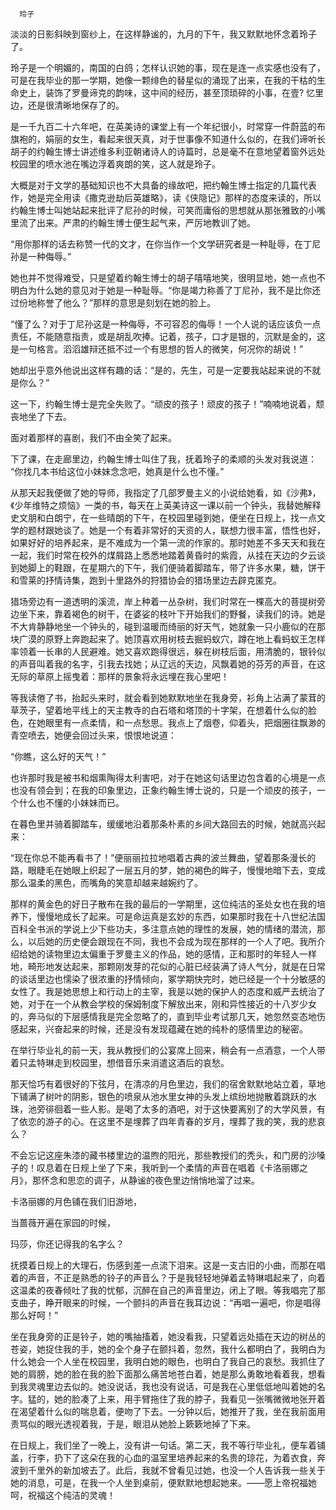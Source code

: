       玲子 

   淡淡的日影斜映到窗纱上，在这样静谧的，九月的下午，我又默默地怀念着玲子了。 

   玲子是一个明媚的，南国的白鸽；怎样认识她的事，现在是连一点实感也没有了，可是在我毕业的那一学期，她像一颗绯色的替星似的涌现了出来，在我的干枯的生命史上，装饰了罗曼谛克的韵味，这中间的经历，甚至顶琐碎的小事，在壹? 忆里边，还是很清晰地保存了的。 

   是一千九百二十六年吧，在英美诗的课堂上有一个年纪很小，时常穿一件蔚蓝的布旗袍的，娟丽的女生，看起来很天真，对于世事像不知道什么似的，在我们谛听长胡子的约翰生博士讲述维多利亚朝诸诗人的诗篇时，总是毫不在意地望着窗外远处校园里的喷水池在嘴边浮着爽朗的笑，这人就是玲子。 

   大概是对于文学的基础知识也不大具备的缘故吧，把约翰生博士指定的几篇代表作，她是完全用读《撒克逊劫后英雄略》，读《侠隐记》那样的态度来读的，所以约翰生博士叫她站起来批评了尼孙的时候，可笑而庸俗的思想就从那张雅致的小嘴里流了出来。严肃的约翰生博士便生起气来，严厉地教训了她。 

   “用你那样的话去称赞一代的文才，在你当作一个文学研究者是一种耻辱，在丁尼孙是一种侮辱。” 

   她也并不觉得难受，只是望着约翰生博士的胡子嘻嘻地笑，很明显地，她一点也不明白为什么她的意见对于她是一种耻辱。“你是竭力称善了丁尼孙，我不是比你还过份地称誉了他么？”那样的意思是刻划在她的脸上。 

   “懂了么？对于丁尼孙这是一种侮辱，不可容忍的侮辱！一个人说的话应该负一点责任，不能随意指责，或是胡乱吹捧。记着，孩子，口才是银的，沉默是金的，这是一句格言。滔滔雄辩还抵不过一个有思想的哲人的微笑，何况你的胡说！” 

   她却出乎意外他说出这样有趣的话：“是的，先生，可是一定要我站起来说的不就是你么？” 

   这一下，约翰生博士是完全失败了。“顽皮的孩子！顽皮的孩子！”喃喃地说着，颓丧地坐了下去。 

   面对着那样的喜剧，我们不由全笑了起来。 

   下了课，在走廊里边，约翰生博士叫住了我，抚着玲子的柔顺的头发对我说道： “你找几本书给这位小妹妹念念吧，她真是什么也不懂。” 

   从那天起我便做了她的导师，我指定了几部罗曼主义的小说给她看，如《沙弗》，《少年维特之烦恼》一类的书，每天在上英美诗这一课以前一个钟头，我替她解释史文朋和白朗宁，在一些晴朗的下午，在校园里碰到她，便坐在日规上，找一点文学的题材跟她谈了。她是一个有着非常好的天资的人，联想力很丰富，悟性也好，如果好好的培养起来，是不难成为一个第一流的作家的。那时她差不多天天和我在一起，我们时常在校外的煤屑路上悉悉地踏着黄昏时的紫霞，从挂在天边的夕云谈到她脚上的鞋跟，在星期六的下午，我们便骑着脚踏车，带了许多水果，糖，饼干和雪莱的抒情诗集，跑到十里路外的狩猎协会的猎场里边去辟克匿克。 

   猎场旁边有一道透明的溪流，岸上种着一丛杂树，我们时常在一棵高大的菩提树旁边坐下来，靠着褐色的树干，在婆娑的枝叶下开始我们的野餐，读我们的诗。她是不大肯静静地坐一个钟头的，碰到温暖而绮丽的好天气，她就象一只小鹿似的在那块广漠的原野上奔跑起来了。她顶喜欢用树枝去掘蚂蚁穴，蹲在地上看蚂蚁王怎样率领着一长串的人民避难。她又喜欢跑得很远，躲在树枝后面，用清脆的，银铃似的声音叫着我的名字，引我去找她；从辽远的天边，风飘着她的芬芳的声音，在这无际的草原上摇曳着：那样的景象将永远埋在我心里吧！ 

   等我读倦了书，抬起头来时，就会看到她默默地坐在我身旁，衫角上沾满了蒙茸的草茨子，望着地平线上的天主教寺的白石塔和塔顶的十字架，在想着什么似的脸色，在她眼里有一点柔情，和一点愁思。我点上了烟卷，仰着头，把烟圈往飘渺的青空喷去，她便会回过头来，恨恨地说道： 

   “你瞧，这么好的天气！” 

   也许那时我是被书和烟熏陶得太利害吧，对于在她这句话里边包含着的心境是一点也没有领会到；在我的印象里边，正象约翰生博士说的，只是一个顽皮的孩子，一个什么也不懂的小妹妹而已。 

   在暮色里并骑着脚踏车，缓缓地沿着那条朴素的乡间大路回去的时候，她就高兴起来： 

   “现在你总不能再看书了！”便丽丽拉拉地唱着古典的波兰舞曲，望着那条漫长的路，眼睫毛在她眼上织起了一层五月的梦，她的褐色的眸子，慢慢地暗下去，变成那么温柔的黑色，而嘴角的笑意却越来越婉约了。 

   那样的黄金色的好日子散布在我的最后的一学期里，这位纯洁的圣处女也在我的培养下，慢慢地成长了起来。可是命运真是玄妙的东西，如果那时我在十八世纪法国百科全书派的学说上少下些功夫，多注意点她的理性的发展，她的情绪的潜流，那么，以后她的历史便会跟现在不同，我也不会成为现在那样的一个人了吧。我所介绍给她的读物里边太偏重于罗曼主义的作品，她的感情，正和那时的年轻人一样地，畸形地发达起来，那颗刚发芽的花似的心脏已经装满了诗人气分，就是在日常的谈话里边也懦染了很浓重的抒情倾向，冢学期快完时，她已经是一个十分敏感的女性了。我是她思想上和行动上的主宰，我是以她的保护人的态度和威严去统治了她，对于在一个从教会学校的保姆制度下解放出来，刚和异性接近的十八岁少女的，奔马似的下层感情我是完全忽略了的，直到毕业考试那几天，她忽然变态地伤感起来，兴奋起来的时候，还是没有发现蕴藏在她的纯朴的感情里边的秘密。 

   在举行毕业礼的前一天，我从教授们的公宴席上回来，稍会有一点酒意，一个人带着只孟特琳走到校园里，想借音乐来消遣这酒后的哀愁。 

   那天恰巧有着很好的下弦月，在清凉的月色里边，我们的宿舍默默地站立着，草地下铺满了树叶的阴影，银色的喷泉从池水里女神的头发上缤纷地抛散着跳跃的水珠，池旁徘徊着一些人影。是喝了太多的酒吧，对于这快要离别了的大学风景，有了依恋的游子的心。在这里不是埋葬了四年青春的岁月，埋葬了我的笑，我的悲哀么？ 

   不会忘记这座朱漆的藏书楼里边的温煦的阳光，那些教授们的秃头，和门房的沙嗓子的！叹息着在日规上坐了下来，我听到一个柔情的声音在唱着《卡洛丽娜之月》，那怀念和思恋的调子，从静谧的夜色里边悄悄地溜了过来。 

   卡洛丽娜的月色铺在我们旧游地， 

   当蔷薇开遍在家园的时候， 

   玛莎，你还记得我的名字么？ 

   抚摸着日规上的大理石，伤感到差一点流下泪来。这是一支古旧的小曲，而那在唱着的声音，不正是熟悉的铃子的声音么？于是我轻轻地弹着孟特琳唱起来了，向着这温柔的夜春倾吐了我的忧郁，沉醉在自己的声音里边，闭上了眼。等我唱完了那支曲子，睁开眼来的时候，一个颤抖的声音在我耳边说：“再唱一遍吧，你是唱得那么好呵！” 

   坐在我身旁的正是铃子，她的嘴抽搐着，她没看我，只望着远处插在天边的树丛的苍姿，她捉住我的手，她的全个身子在颤抖着，忽然，我什么都明白了，我明白为什么她会一个人坐在校园里，我明白她的眼色，也明白了我自己的哀愁。我抓住了她的肩膀，她的脸在我的脸下面那么痛苦地苍白着，她是那么勇敢地看着我，想看到我灵魂里边去似的。她没说话，我也没有说话，可是我在心里低低地叫着她的名字。猛的，她的脸凑了上来，用手臂拖住了我的脖子，我看见一张嘴微微地张开着在渴望着什么似的喘息着，便吻了下去。一分钟以后，她推开了我，坐在我前面用责骂似的眼光透视着我，于是，眼泪从她脸上簌簌地掉了下来。 

   在日规上，我们坐了一晚上，没有讲一句话。第二天，我不等行毕业礼，便车着铺盖，行李，扔下了这朵在我的心血的温室里培养起来的名贵的琼花，为着衣食，奔波到千里外的新加坡去了。此后，我就不曾看见过她，也没一个人告诉我一些关于她的消息，可是，在我一个人坐到桌前，便默默地想起她来。——愿上帝祝福她呵，祝福这个纯洁的灵魂！ 

